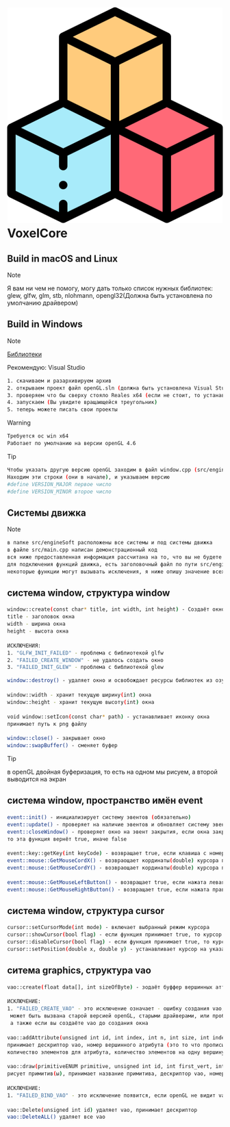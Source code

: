 # ![voxel-core](res/cubes.png) VoxelCore

## Build in macOS and Linux
>[!NOTE]
>
> Я вам ни чем не помогу, могу дать только список нужных библиотек:
> glew, glfw, glm, stb, nlohmann, opengl32(Должна быть установлена по умолчанию драйвером)


## Build in Windows
>[!NOTE]
>[Библиотеки](https://github.com/persikboisky/libForOpengl)
>
> Рекомендую: Visual Studio

```sh
1. скачиваем и разархивируем архив
2. открываем проект файл openGL.sln (должна быть установлена Visual Studio)
3. проверяем что бы сверху стояло Reales x64 (если не стоит, то устанавливаем)
4. запускаем (Вы увидите вращающейся треугольник)
5. теперь можете писать свои проекты

```
> [!WARNING]
>```sh
> Требуется ос win x64
> Работает по умолчанию на версии openGL 4.6
>```

> [!TIP]
>
> ```sh
> Чтобы указать другую версию openGL заходим в файл window.cpp (src/engineSoft/window/window.cpp)
> Находим эти строки (они в начале), и указываем версию
> #define VERSION_MAJOR первое число
> #define VERSION_MINOR второе число
> ```

## Системы движка
>[!NOTE]
>```sh
> в папке src/engineSoft расположены все системы и под системы движка
> в файле src/main.cpp написан демонстрационный код
> вся ниже предоставленная информация рассчитана на то, что вы не будете лезть в папку src/engineSoft
> для подключения функций движка, есть заголовочный файл по пути src/engineSoft/engine.hpp
> некоторые функции могут вызывать исключения, я ниже опишу значение всех исключений(вызвать их почти невозможно:))
>```

## система window, структура window
```sh
window::create(const char* title, int width, int height) - Создаёт окно
title - заголовок окна
width - ширина окна
height - высота окна

ИСКЛЮЧЕНИЯ:
1. "GLFW_INIT_FAILED" - проблема с библиотекой glfw
2. "FAILED_CREATE_WINDOW" - не удалось создать окно
3. "FAILED_INIT_GLEW" - проблема с библиотекой glew
```
```sh
window::destroy() - удаляет окно и освобождает ресурсы библиотек из озу

window::width - хранит текущую ширину(int) окна
window::height - хранит текущую высоту(int) окна

void window::setIcon(const char* path) - устанавливает иконку окна
принимает путь к png файлу

window::close() - закрывает окно
window::swapBuffer() - сменяет буфер
```
> [!TIP]
> в openGL двойная буферизация, то есть на одном мы рисуем, а второй выводится на экран


## система window, пространство имён event
```sh
event::init() - инициализирует систему эвентов (обязательно)
event::update() - проверяет на наличие эвентов и обновляет систему эвентов
event::closeWindow() - проверяет окно на эвент закрытия, если окна закрывается,
то эта функция вернёт true, иначе false

event::key::getKey(int keyCode) - возвращает true, если клавиша с номером, переданным в функцию, нажата
event::mouse::GetMouseCordX() - возвраощает кординаты(double) курсора по оси-x
event::mouse::GetMouseCordY() - возвраощает кординаты(double) курсора по оси-y

event::mouse::GetMouseLeftButton() - возвращает true, если нажата левая кнопка мыши
event::mouse::GetMouseRightButton() - возвращает true, если нажата правая кнопка мыши
```

## система window, структура cursor
```sh
cursor::setCursorMode(int mode) - включает выбранный режим курсора
cursor::showCursor(bool flag) - если функция принимает true, то курсор становится не видимым
cursor::disableCursor(bool flag) - если функция принимает true, то курсор выключается
cursor::setPosition(double x, double y) - устанавливает курсор на указанные кординаты
```

## ситема graphics, структура vao
```sh
vao::create(float data[], int sizeOfByte) - зодаёт буффер вершинных аттрибутов и возвращает(unsigned int) дескриптор

ИСКЛЮЧЕНИЕ:
1. "FAILED_CREATE_VAO" - это исключение означает - ошибку создания vao,
 может быть вызвана старой версией openGL, старыми драйверами, или проблемной библиотекой,
 а также если вы создаёте vao до создания окна

vao::addAttribute(unsigned int id, int index, int n, int size, int indentation) создаёт вершинный атрибут,
принимает дескриптор vao, номер вершинного атрибута (это то что прописывается в шейдере),
количество элементов для атрибута, количество элементов на одну вершину, отступ

vao::draw(primitiveENUM primitive, unsigned int id, int first_vert, int finish_vert)
рисует примитив(ы), принимает название примитива, дескриптор vao, номер первой вершины, номе последней вершины

ИСКЛЮЧЕНИЕ:
1. "FAILED_BIND_VAO" - это исключение появится, если openGL не видит vao по указанному дескриптору 

vao::Delete(unsigned int id) удаляет vao, принимает дескриптор
vao::DeleteALL() удаляет все vao
```















